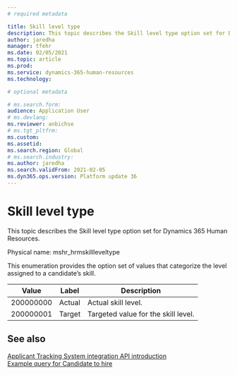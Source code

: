```yaml
---
# required metadata

title: Skill level type
description: This topic describes the Skill level type option set for Dynamics 365 Human Resources.
author: jaredha
manager: tfehr
ms.date: 02/05/2021
ms.topic: article
ms.prod: 
ms.service: dynamics-365-human-resources
ms.technology: 

# optional metadata

# ms.search.form: 
audience: Application User
# ms.devlang: 
ms.reviewer: anbichse
# ms.tgt_pltfrm: 
ms.custom: 
ms.assetid: 
ms.search.region: Global
# ms.search.industry: 
ms.author: jaredha
ms.search.validFrom: 2021-02-05
ms.dyn365.ops.version: Platform update 36
---
```


# Skill level type

This topic describes the Skill level type option set for Dynamics 365 Human Resources.

Physical name: mshr_hrmskillleveltype

This enumeration provides the option set of values that categorize the level assigned to a candidate’s skill.

| Value | Label | Description |
| --- | --- | --- |
| 200000000 | Actual | Actual skill level. |
| 200000001 | Target | Targeted value for the skill level. |

## See also

[Applicant Tracking System integration API introduction](hr-admin-integration-ats-api-introduction.md)<br>
[Example query for Candidate to hire](hr-admin-integration-ats-api-candidate-to-hire-example-query.md)

